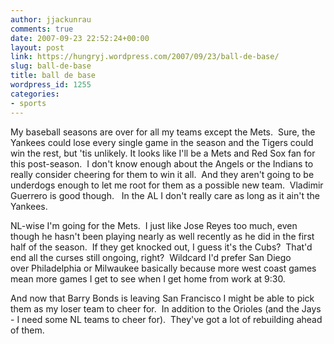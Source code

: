 ```yaml
---
author: jjackunrau
comments: true
date: 2007-09-23 22:52:24+00:00
layout: post
link: https://hungryj.wordpress.com/2007/09/23/ball-de-base/
slug: ball-de-base
title: ball de base
wordpress_id: 1255
categories:
- sports
---
```


My baseball seasons are over for all my teams except the Mets.  Sure, the Yankees could lose every single game in the season and the Tigers could win the rest, but 'tis unlikely. It looks like I'll be a Mets and Red Sox fan for this post-season.  I don't know enough about the Angels or the Indians to really consider cheering for them to win it all.  And they aren't going to be underdogs enough to let me root for them as a possible new team.  Vladimir Guerrero is good though.   In the AL I don't really care as long as it ain't the Yankees.




NL-wise I'm going for the Mets.  I just like Jose Reyes too much, even though he hasn't been playing nearly as well recently as he did in the first half of the season.  If they get knocked out, I guess it's the Cubs?  That'd end all the curses still ongoing, right?  Wildcard I'd prefer San Diego over Philadelphia or Milwaukee basically because more west coast games mean more games I get to see when I get home from work at 9:30.




And now that Barry Bonds is leaving San Francisco I might be able to pick them as my loser team to cheer for.  In addition to the Orioles (and the Jays - I need some NL teams to cheer for).  They've got a lot of rebuilding ahead of them.




